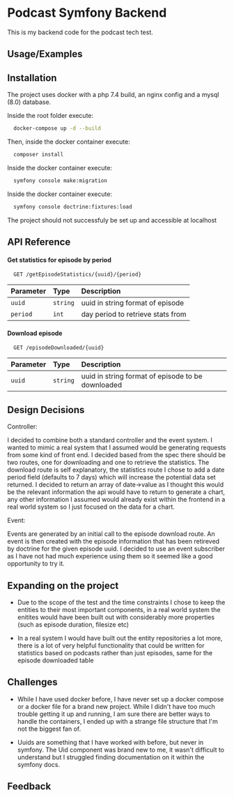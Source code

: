 
# Podcast Symfony Backend

This is my backend code for the podcast tech test.




## Usage/Examples




## Installation

The project uses docker with a php 7.4 build, an nginx config and a mysql (8.0) database.

Inside the root folder execute:

```bash
  docker-compose up -d --build
```

Then, inside the docker container execute:

```bash
  composer install
``` 
Inside the docker container execute:   
```bash
  symfony console make:migration
``` 
Inside the docker container execute: 
```bash
  symfony console doctrine:fixtures:load
``` 
The project should not successfuly be set up and accessible at localhost


## API Reference

#### Get statistics for episode by period

```http
  GET /getEpisodeStatistics/{uuid}/{period}
```

| Parameter | Type     | Description                      |
| :-------- | :------- | :-------------------------       |
| `uuid`    | `string` | uuid in string format of episode |
| `period` | `int` | day period to retrieve stats from      |


#### Download episode

```http
  GET /episodeDownloaded/{uuid}
```

| Parameter | Type     | Description                       |
| :-------- | :------- | :-------------------------------- |
| `uuid`    | `string` | uuid in string format of episode to be downloaded|




## Design Decisions

Controller:

I decided to combine both a standard controller and the event system. I wanted to mimic a real system that I assumed would be generating requests from some kind of front end.
I decided based from the spec there should be two routes, one for downloading and one to retrieve the statistics. The download route is self explanatory, the statistics route I chose to add a date period field (defaults to 7 days) which will increase the potential data set returned. I decided to return an array of date->value as I thought this would be the relevant information the api would have to return to generate a chart, any other information I assumed would already exist within the frontend in a real world system so I just focused on the data for a chart.

Event:

Events are generated by an initial call to the episode download route. An event is then created with the episode information that has been retireved by doctrine for the given episode uuid. I decided to use an event subscriber as I have not had much experience using them so it seemed like a good opportunity to try it. 

## Expanding on the project

- Due to the scope of the test and the time constraints I chose to keep the entities to their most important components, in a real world system the enitites would have been built out with considerably more properties (such as episode duration, filesize etc)

- In a real system I would have built out the entity repositories a lot more, there is a lot of very helpful functionality that could be written for statistics based on podcasts rather than just episodes, same for the episode downloaded table

## Challenges

- While I have used docker before, I have never set up a docker compose or a docker file for a brand new project. While I didn't have too much trouble getting it up and running, I am sure there are better ways to handle the containers, I ended up with a strange file structure that I'm not the biggest fan of.

- Uuids are something that I have worked with before, but never in symfony. The Uid component was brand new to me, it wasn't difficult to understand but I struggled finding documentation on it within the symfony docs.

## Feedback




